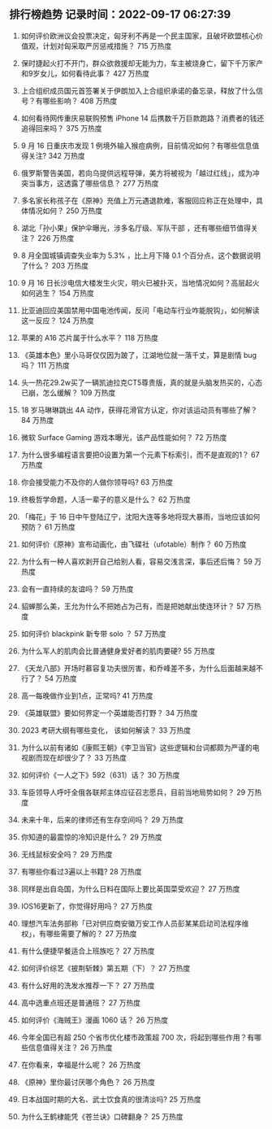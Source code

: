
## 排行榜趋势 记录时间：2022-09-17 06:27:39
  
  1. 如何评价欧洲议会投票决定，匈牙利不再是一个民主国家，且破坏欧盟核心价值观，计划对匈采取严厉惩戒措施？ 715 万热度
    
  2. 保时捷起火打不开门，群众欲救援却无能为力，车主被烧身亡，留下千万家产和9岁女儿，如何看待此事？ 427 万热度
    
  3. 上合组织成员国元首签署关于伊朗加入上合组织承诺的备忘录，释放了什么信号？有哪些影响？ 408 万热度
    
  4. 如何看待网传重庆易联购预售 iPhone 14 后携数千万巨款跑路？消费者的钱还追得回来吗？ 375 万热度
    
  5. 9 月 16 日重庆市发现 1 例境外输入猴痘病例，目前情况如何？有哪些信息值得关注? 342 万热度
    
  6. 俄罗斯警告美国，若向乌提供远程导弹，美方将被视为「越过红线」，成为冲突当事方，这透露了哪些信息？ 277 万热度
    
  7. 多名家长称孩子在《原神》充值上万元遇退款难，客服回应称正在处理中，具体情况如何？ 250 万热度
    
  8. 湖北「孙小果」保护伞曝光，涉多名厅级、军队干部 ，还有哪些细节值得关注？ 226 万热度
    
  9. 8 月全国城镇调查失业率为 5.3% ，比上月下降 0.1 个百分点，这个数据说明了什么？ 203 万热度
    
  10. 9 月 16 日长沙电信大楼发生火灾，明火已被扑灭，当地情况如何？高层起火如何逃生？ 154 万热度
    
  11. 比亚迪回应美国禁用中国电池传闻，反问「电动车行业咋能脱钩」，如何解读这一反应？ 124 万热度
    
  12. 苹果的 A16 芯片属于什么水平？ 118 万热度
    
  13. 《英雄本色》里小马哥仅仅因为跛了，江湖地位就一落千丈，算是剧情 bug 吗？ 111 万热度
    
  14. 头一热花29.2w买了一辆凯迪拉克CT5尊贵版，真的就是头脑发热买的，心态已崩，怎么缓解？ 109 万热度
    
  15. 18 岁马琳琳跳出 4A 动作，获得花滑官方认定，你对该运动员有哪些了解？ 84 万热度
    
  16. 微软 Surface Gaming 游戏本曝光，该产品性能如何？ 72 万热度
    
  17. 为什么很多编程语言要把0设置为第一个元素下标索引，而不是直观的1？ 67 万热度
    
  18. 你会接受能力不及你的人做你领导吗? 63 万热度
    
  19. 终极哲学命题，人活一辈子的意义是什么？ 62 万热度
    
  20. 「梅花」于 16 日中午登陆辽宁，沈阳大连等多地将现大暴雨，当地应该如何预防？ 61 万热度
    
  21. 如何评价《原神》宣布动画化，由飞碟社（ufotable）制作？ 60 万热度
    
  22. 为什么有一种人喜欢剥开自己给别人看，容易交浅言深，事后还后悔？ 59 万热度
    
  23. 会有一直持续的友谊吗？ 59 万热度
    
  24. 貂蝉那么美，王允为什么不把她占为己有，而是把她献出使连环计？ 57 万热度
    
  25. 如何评价 blackpink 新专带 solo ？ 57 万热度
    
  26. 为什么军人的肌肉会比普通健身爱好者的肌肉要硬? 55 万热度
    
  27. 《天龙八部》开场时慕容复功夫很厉害，和乔峰差不多，为什么后面越来越不行了？ 54 万热度
    
  28. 高一每晚做作业到1点，正常吗? 41 万热度
    
  29. 《英雄联盟》要如何界定一个英雄能否打野？ 34 万热度
    
  30. 2023 考研大纲有哪些变化， 该如何解读？ 33 万热度
    
  31. 为什么以前有诸如《康熙王朝》《李卫当官》这些逻辑和台词都颇为严谨的电视剧而现在却很少了？ 33 万热度
    
  32. 如何评价《一人之下》592（631）话？ 30 万热度
    
  33. 车臣领导人呼吁全俄各联邦主体应征召志愿兵，目前当地局势如何？ 29 万热度
    
  34. 未来十年，后来的律师还有生存空间吗？ 29 万热度
    
  35. 你知道的最震惊的冷知识是什么？ 29 万热度
    
  36. 无线鼠标安全吗？ 29 万热度
    
  37. 有哪些你看过3遍以上书籍? 28 万热度
    
  38. 同样是出自岛国，为什么日料在国际上要比英国菜受欢迎？ 27 万热度
    
  39. IOS16更新了，你觉得好用吗？ 27 万热度
    
  40. 理想汽车法务部称「已对供应商安徽万安工作人员彭某某启动司法程序维权」，有哪些需要了解的？ 27 万热度
    
  41. 有什么便捷早餐适合上班族吃？ 27 万热度
    
  42. 如何评价综艺《披荆斩棘》第五期（下）？ 27 万热度
    
  43. 有什么好用的洗发水推荐一下？ 27 万热度
    
  44. 高中选重点班还是普通班？ 27 万热度
    
  45. 如何评价《海贼王》漫画 1060 话？ 26 万热度
    
  46. 今年全国已有超 250 个省市优化楼市政策超 700 次，将起到哪些作用？有哪些信息值得关注？ 26 万热度
    
  47. 在你看来，幸福是什么呢？ 26 万热度
    
  48. 《原神》里你最讨厌哪个角色？ 26 万热度
    
  49. 日本战国时期的大名、武士饮食真的很清淡吗? 25 万热度
    
  50. 为什么王鹤棣能凭《苍兰诀》口碑翻身？ 25 万热度
    
